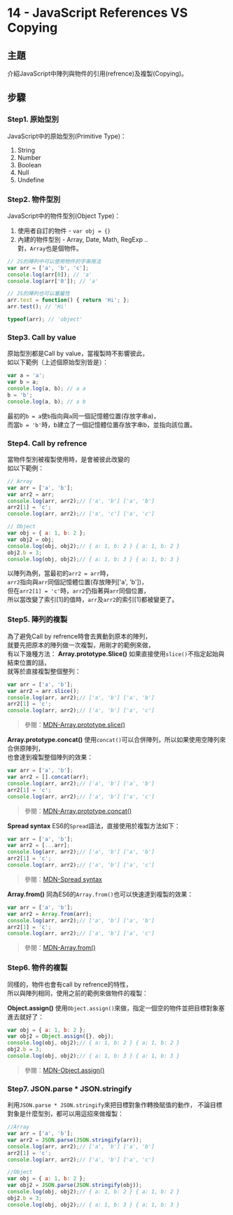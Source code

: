 # 14 - JavaScript References VS Copying

## **主題**
介紹JavaScript中陣列與物件的引用(refrence)及複製(Copying)。

## **步驟**
### Step1. 原始型別
JavaScript中的原始型別(Primitive Type)：  
1. String
2. Number
3. Boolean
4. Null
5. Undefine

### Step2. 物件型別
JavaScript中的物件型別(Object Type)：  
1. 使用者自訂的物件 - `var obj = {}`
2. 內建的物件型別 - Array, Date, Math, RegExp ..  
對，`Array`也是個物件。

````javascript
// JS的陣列中可以使用物件的字串用法
var arr = ['a', 'b', 'c'];
console.log(arr[0]); // 'a'
console.log(arr['0']); // 'a'

// JS的陣列也可以塞屬性
arr.test = function() { return 'Hi'; };
arr.test(); // 'Hi'

typeof(arr); // 'object'
````

### Step3. Call by value
原始型別都是Call by value，當複製時不影響彼此，  
如以下範例（上述個原始型別皆是）：
````javascript
var a = 'a';
var b = a;
console.log(a, b); // a a
b = 'b';
console.log(a, b); // a b
````
最初的`b = a`使`b`指向與`a`同一個記憶體位置(存放字串a)，  
而當`b = 'b'`時，b建立了一個記憶體位置存放字串b，並指向該位置。

### Step4. Call by refrence
當物件型別被複製使用時，是會被彼此改變的  
如以下範例：
````javascript
// Array
var arr = ['a', 'b'];
var arr2 = arr;
console.log(arr, arr2);// ['a', 'b'] ['a', 'b']
arr2[1] = 'c';
console.log(arr, arr2);// ['a', 'c'] ['a', 'c']

// Object
var obj = { a: 1, b: 2 };
var obj2 = obj;
console.log(obj, obj2);// { a: 1, b: 2 } { a: 1, b: 2 }
obj2.b = 3;
console.log(obj, obj2);// { a: 1, b: 3 } { a: 1, b: 3 }
````
以陣列為例，當最初的`arr2 = arr`時，  
`arr2`指向與`arr`同個記憶體位置(存放陣列['a', 'b'])，  
但在`arr2[1] = 'c'`時，`arr2`仍指著與`arr`同個位置，  
所以當改變了索引[1]的值時，`arr`及`arr2`的索引[1]都被變更了。  

### Step5. 陣列的複製
為了避免Call by refrence時會去異動到原本的陣列，  
就要先把原本的陣列做一次複製，用剛才的範例來做，  
有以下幾種方法：
**Array.prototype.Slice()**
如果直接使用`slice()`不指定起始與結束位置的話，  
就等於直接複製整個整列：  
````javascript
var arr = ['a', 'b'];
var arr2 = arr.slice();
console.log(arr, arr2);// ['a', 'b'] ['a', 'b']
arr2[1] = 'c';
console.log(arr, arr2);// ['a', 'b'] ['a', 'c']
````
>參閱：[MDN-Array.prototype.slice()](https://developer.mozilla.org/en-US/docs/Web/JavaScript/Reference/Global_Objects/Array/slice)

**Array.prototype.concat()**
使用`concat()`可以合併陣列，所以如果使用空陣列來合併原陣列，  
也會達到複製整個陣列的效果：
````javascript
var arr = ['a', 'b'];
var arr2 = [].concat(arr);
console.log(arr, arr2);// ['a', 'b'] ['a', 'b']
arr2[1] = 'c';
console.log(arr, arr2);// ['a', 'b'] ['a', 'c']
````
>參閱：[MDN-Array.prototype.concat()](https://developer.mozilla.org/en-US/docs/Web/JavaScript/Reference/Global_Objects/Array/concat)

**Spread syntax**
ES6的`Spread`語法，直接使用於複製方法如下：
````javascript
var arr = ['a', 'b'];
var arr2 = [...arr];
console.log(arr, arr2);// ['a', 'b'] ['a', 'b']
arr2[1] = 'c';
console.log(arr, arr2);// ['a', 'b'] ['a', 'c']
````
>參閱：[MDN-Spread syntax](https://developer.mozilla.org/en-US/docs/Web/JavaScript/Reference/Operators/Spread_operator)

**Array.from()**
同為ES6的`Array.from()`也可以快速達到複製的效果：

````javascript
var arr = ['a', 'b'];
var arr2 = Array.from(arr);
console.log(arr, arr2);// ['a', 'b'] ['a', 'b']
arr2[1] = 'c';
console.log(arr, arr2);// ['a', 'b'] ['a', 'c']
````
>參閱：[MDN-Array.from()](https://developer.mozilla.org/en-US/docs/Web/JavaScript/Reference/Global_Objects/Array/from)

### Step6. 物件的複製
同樣的，物件也會有call by refrence的特性，  
所以與陣列相同，使用之前的範例來做物件的複製：

**Object.assign()**
使用`Object.assign()`來做，指定一個空的物件並把目標對象塞進去就好了：
````javascript
var obj = { a: 1, b: 2 };
var obj2 = Object.assign({}, obj);
console.log(obj, obj2);// { a: 1, b: 2 } { a: 1, b: 2 }
obj2.b = 3;
console.log(obj, obj2);// { a: 1, b: 3 } { a: 1, b: 3 }
````

>參閱：[MDN-Object.assign()](https://developer.mozilla.org/en-US/docs/Web/JavaScript/Reference/Global_Objects/Object/assign)

### Step7. JSON.parse * JSON.stringify
利用`JSON.parse * JSON.stringify`來把目標對象作轉換賦值的動作，
不論目標對象是什麼型別，都可以用這招來做複製：
````javascript
//Array
var arr = ['a', 'b'];
var arr2 = JSON.parse(JSON.stringify(arr));
console.log(arr, arr2);// ['a', 'b'] ['a', 'b']
arr2[1] = 'c';
console.log(arr, arr2);// ['a', 'b'] ['a', 'c']

//Object
var obj = { a: 1, b: 2 };
var obj2 = JSON.parse(JSON.stringify(obj));
console.log(obj, obj2);// { a: 1, b: 2 } { a: 1, b: 2 }
obj2.b = 3;
console.log(obj, obj2);// { a: 1, b: 3 } { a: 1, b: 3 }
````

